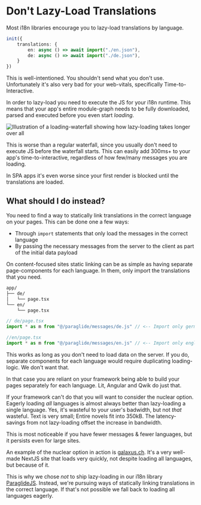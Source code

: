 # Don't Lazy-Load Translations

Most i18n libraries encourage you to lazy-load translations by language. 

```ts
init({
    translations: {
        en: async () => await import("./en.json"),
        de: async () => await import("./de.json"),
    }
})
```

This is well-intentioned. You shouldn't send what you don't use. Unfortunately it's also very bad for your web-vitals, specifically Time-to-Interactive. 

In order to lazy-load you need to execute the JS for your i18n runtime. This means that your app's entire module-graph needs to be fully downloaded, parsed and executed before you even start _loading_.

![Illustration of a loading-waterfall showing how lazy-loading takes longer over all](https://cdn.jsdelivr.net/gh/opral/monorepo@latest/inlang/guides/dont-lazy-load/assets/waterfall.png)

This is worse than a regular waterfall, since you usually don't need to execute JS before the waterfall starts. This can easily add 300ms+ to your app's time-to-interactive, regardless of how few/many messages you are loading.

In SPA apps it's even worse since your first render is blocked until the translations are loaded.

## What should I do instead?

You need to find a way to statically link translations in the correct language on your pages.
This can be done one a few ways:
- Through `import` statements that only load the messages in the correct language
- By passing the necessary messages from the server to the client as part of the initial data payload

On content-focused sites static linking can be as simple as having separate page-components for each language. In them, only import the translations that you need. 

```txt
app/
├── de/
│   └── page.tsx
└── en/
    └── page.tsx
```

```ts
// de/page.tsx
import * as m from "@/paraglide/messages/de.js" // <-- Import only german messages

//en/page.tsx
import * as m from "@/paraglide/messages/en.js" // <-- Import only english messages
```

This works as long as you don't need to load data on the server. If you do, separate components for each language would require duplicating loading-logic. We don't want that. 

In that case you are reliant on your framework being able to build your pages separately for each language. Lit, Angular and Qwik do just that. 

If your framework can't do that you will want to consider the nuclear option. Eagerly loading _all_ languages is almost always better than lazy-loading a single language. Yes, it's wasteful to your user's badwidth, but not _that_ wasteful. Text is very small; Entire novels fit into 350kB. The latency-savings from not lazy-loading offset the increase in bandwidth. 

This is most noticeable if you have fewer messages & fewer languages, but it persists even for large sites.

An example of the nuclear option in action is [galaxus.ch](https://www.galaxus.ch/). It's a very well-made NextJS site that loads very quickly, not despite loading all languages, but because of it.

This is why we chose _not_ to ship lazy-loading in our i18n library [ParaglideJS](https://inlang.com/m/gerre34r/library-inlang-paraglideJs). Instead, we're pursuing ways of statically linking translations in the correct language. If that's not possible we fall back to loading all languages eagerly. 